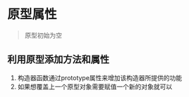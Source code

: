 # 原型属性
> 原型初始为空

## 利用原型添加方法和属性

   1. 构造器函数通过prototype属性来增加该构造器所提供的功能
   1. 如果想覆盖上一个原型对象需要赋值一个新的对象就可以